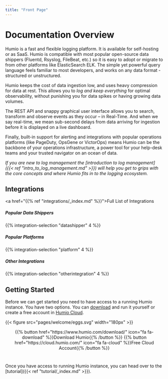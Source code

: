 ```yaml
---
title: "Front Page"
---
```


# Documentation Overview

Humio is a fast and flexible logging platform. It is available for self-hosting or as SaaS.
Humio is compatible with most popular open-source data shippers (Fluentd, Rsyslog, FileBeat, etc.)
so it is easy to adopt or migrate to from other platforms like ElasticSearch ELK.
The simple yet powerful query language feels familiar to most developers,
and works on any data format - structured or unstructured.

Humio keeps the cost of data ingestion low, and uses heavy compression for data at rest.
This allows you to _log and keep everything_ for optimal observability, without punishing you
for data spikes or having growing data volumes.

The REST API and snappy graphical user interface allows you to search, transform and observe
events as they occur – in Real-Time. And when we say real-time, we mean sub-second delays
from data arriving for ingestion before it is displayed on a live dashboard.

Finally, built-in support for alerting and integrations with popular operations platforms (like
PageDuty, OpsGene or VictorOps) means Humio can be the backbone of your operations infrastructure,
a power tool for your help-desk teams and your trusted navigator on an ocean of data.


_If you are new to log management the [introduction to log management]({{< ref "intro_to_log_management.md" >}})
will help you get to grips with the core concepts and where Humio fits in to the logging ecosystem._

## Integrations

<a href="{{% ref "integrations/_index.md" %}}">Full List of Integrations</a>

<div class="integration-overview">
  <div class="integration-overview__section">
    <h5 class="integration-overview__section-title">Popular Data Shippers</h5>
    {{% integration-selection "datashipper" 4 %}}
  </div>
  <div class="integration-overview__section">
    <h5 class="integration-overview__section-title">Popular Platforms</h5>
    {{% integration-selection "platform" 4 %}}
  </div>
  <div class="integration-overview__section">
    <h5 class="integration-overview__section-title">Other Integrations</h5>
    {{% integration-selection "otherintegration" 4 %}}
  </div>
</div>

## Getting Started

Before we can get started you need to have access to a running Humio instance.
You have two options. You can [download](https://www.humio.com/download/)
and run it yourself or create a free account in [Humio Cloud](https://cloud.humio.com/).

{{< figure src="pages/welcome/eggs.svg" width="180px" >}}

<p align="center" style="margin-bottom: 40px;">
{{% button href="https://www.humio.com/download/" icon="fa fa-download" %}}Download Humio{{% /button %}}
{{% button href="https://cloud.humio.com/" icon="fa fa-cloud" %}}Free Cloud Account{{% /button %}}
</p>

Once you have access to running Humio instance, you can head over to
the [tutorial]({{< ref "tutorial/_index.md" >}}).
